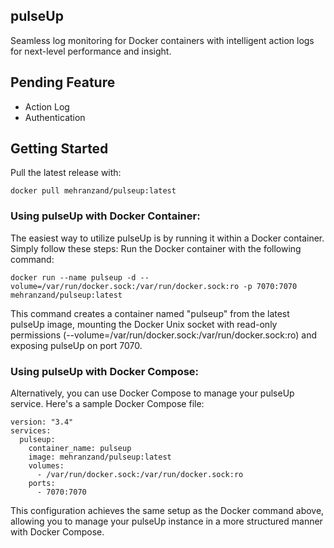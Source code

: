 ﻿## pulseUp

Seamless log monitoring for Docker containers with intelligent
action logs for next-level performance and insight.

## Pending Feature
- Action Log
- Authentication 

## Getting Started
Pull the latest release with:

```
docker pull mehranzand/pulseup:latest
```

### Using pulseUp with Docker Container:

The easiest way to utilize pulseUp is by running it within a Docker container. Simply follow these steps:
Run the Docker container with the following command:

```
docker run --name pulseup -d --volume=/var/run/docker.sock:/var/run/docker.sock:ro -p 7070:7070 mehranzand/pulseup:latest
```

This command creates a container named "pulseup" from the latest pulseUp image, mounting the Docker Unix socket with read-only permissions (--volume=/var/run/docker.sock:/var/run/docker.sock:ro) and exposing pulseUp on port 7070.

### Using pulseUp with Docker Compose:

Alternatively, you can use Docker Compose to manage your pulseUp service. Here's a sample Docker Compose file:

```
version: "3.4"
services:
  pulseup:
    container_name: pulseup
    image: mehranzand/pulseup:latest
    volumes:
      - /var/run/docker.sock:/var/run/docker.sock:ro
    ports:
      - 7070:7070
```

This configuration achieves the same setup as the Docker command above, allowing you to manage your pulseUp instance in a more structured manner with Docker Compose.
